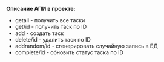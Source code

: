 **Описание АПИ в проекте:**

- getall - получить все таски 
- get/id - получить таск по ID  
- add - создать таск   
- delete/id - удалить таск по ID 
- addrandom/id - сгенерировать случайную запись в БД    
- complete/id - обновить статус таска по ID
